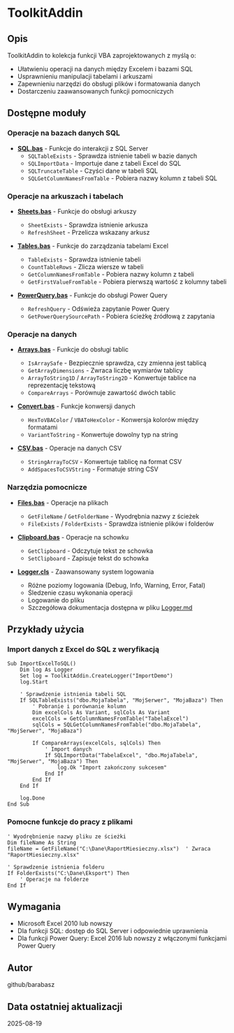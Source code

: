 # ToolkitAddin

## Opis

ToolkitAddin to kolekcja funkcji VBA zaprojektowanych z myślą o:
- Ułatwieniu operacji na danych między Excelem i bazami SQL
- Usprawnieniu manipulacji tabelami i arkuszami
- Zapewnieniu narzędzi do obsługi plików i formatowania danych
- Dostarczeniu zaawansowanych funkcji pomocniczych

## Dostępne moduły

### Operacje na bazach danych SQL
- **[SQL.bas](https://github.com/barabasz/scripts/blob/main/vba/ToolkitAddin/SQL.bas)** - Funkcje do interakcji z SQL Server
  - `SQLTableExists` - Sprawdza istnienie tabeli w bazie danych
  - `SQLImportData` - Importuje dane z tabeli Excel do SQL
  - `SQLTruncateTable` - Czyści dane w tabeli SQL
  - `SQLGetColumnNamesFromTable` - Pobiera nazwy kolumn z tabeli SQL

### Operacje na arkuszach i tabelach
- **[Sheets.bas](https://github.com/barabasz/scripts/blob/main/vba/ToolkitAddin/Sheets.bas)** - Funkcje do obsługi arkuszy
  - `SheetExists` - Sprawdza istnienie arkusza
  - `RefreshSheet` - Przelicza wskazany arkusz
  
- **[Tables.bas](https://github.com/barabasz/scripts/blob/main/vba/ToolkitAddin/Tables.bas)** - Funkcje do zarządzania tabelami Excel
  - `TableExists` - Sprawdza istnienie tabeli
  - `CountTableRows` - Zlicza wiersze w tabeli
  - `GetColumnNamesFromTable` - Pobiera nazwy kolumn z tabeli
  - `GetFirstValueFromTable` - Pobiera pierwszą wartość z kolumny tabeli

- **[PowerQuery.bas](https://github.com/barabasz/scripts/blob/main/vba/ToolkitAddin/PowerQuery.bas)** - Funkcje do obsługi Power Query
  - `RefreshQuery` - Odświeża zapytanie Power Query
  - `GetPowerQuerySourcePath` - Pobiera ścieżkę źródłową z zapytania

### Operacje na danych
- **[Arrays.bas](https://github.com/barabasz/scripts/blob/main/vba/ToolkitAddin/Arrays.bas)** - Funkcje do obsługi tablic
  - `IsArraySafe` - Bezpiecznie sprawdza, czy zmienna jest tablicą
  - `GetArrayDimensions` - Zwraca liczbę wymiarów tablicy
  - `ArrayToString1D` / `ArrayToString2D` - Konwertuje tablice na reprezentację tekstową
  - `CompareArrays` - Porównuje zawartość dwóch tablic

- **[Convert.bas](https://github.com/barabasz/scripts/blob/main/vba/ToolkitAddin/Convert.bas)** - Funkcje konwersji danych
  - `HexToVBAColor` / `VBAToHexColor` - Konwersja kolorów między formatami
  - `VariantToString` - Konwertuje dowolny typ na string

- **[CSV.bas](https://github.com/barabasz/scripts/blob/main/vba/ToolkitAddin/CSV.bas)** - Operacje na danych CSV
  - `StringArrayToCSV` - Konwertuje tablicę na format CSV
  - `AddSpacesToCSVString` - Formatuje string CSV

### Narzędzia pomocnicze
- **[Files.bas](https://github.com/barabasz/scripts/blob/main/vba/ToolkitAddin/Files.bas)** - Operacje na plikach
  - `GetFileName` / `GetFolderName` - Wyodrębnia nazwy z ścieżek
  - `FileExists` / `FolderExists` - Sprawdza istnienie plików i folderów

- **[Clipboard.bas](https://github.com/barabasz/scripts/blob/main/vba/ToolkitAddin/Clipboard.bas)** - Operacje na schowku
  - `GetClipboard` - Odczytuje tekst ze schowka
  - `SetClipboard` - Zapisuje tekst do schowka

- **[Logger.cls](https://github.com/barabasz/scripts/blob/main/vba/ToolkitAddin/Logger.cls)** - Zaawansowany system logowania
  - Różne poziomy logowania (Debug, Info, Warning, Error, Fatal)
  - Śledzenie czasu wykonania operacji
  - Logowanie do pliku
  - Szczegółowa dokumentacja dostępna w pliku [Logger.md](https://github.com/barabasz/scripts/blob/main/vba/ToolkitAddin/Logger.md)

## Przykłady użycia

### Import danych z Excel do SQL z weryfikacją
```vba
Sub ImportExcelToSQL()
    Dim log As Logger
    Set log = ToolkitAddin.CreateLogger("ImportDemo")
    log.Start
    
    ' Sprawdzenie istnienia tabeli SQL
    If SQLTableExists("dbo.MojaTabela", "MojSerwer", "MojaBaza") Then
        ' Pobranie i porównanie kolumn
        Dim excelCols As Variant, sqlCols As Variant
        excelCols = GetColumnNamesFromTable("TabelaExcel")
        sqlCols = SQLGetColumnNamesFromTable("dbo.MojaTabela", "MojSerwer", "MojaBaza")
        
        If CompareArrays(excelCols, sqlCols) Then
            ' Import danych
            If SQLImportData("TabelaExcel", "dbo.MojaTabela", "MojSerwer", "MojaBaza") Then
                log.Ok "Import zakończony sukcesem"
            End If
        End If
    End If
    
    log.Done
End Sub
```

### Pomocne funkcje do pracy z plikami
```vba
' Wyodrębnienie nazwy pliku ze ścieżki
Dim fileName As String
fileName = GetFileName("C:\Dane\RaportMiesieczny.xlsx")  ' Zwraca "RaportMiesieczny.xlsx"

' Sprawdzenie istnienia folderu
If FolderExists("C:\Dane\Eksport") Then
    ' Operacje na folderze
End If
```

## Wymagania
- Microsoft Excel 2010 lub nowszy
- Dla funkcji SQL: dostęp do SQL Server i odpowiednie uprawnienia
- Dla funkcji Power Query: Excel 2016 lub nowszy z włączonymi funkcjami Power Query

## Autor
github/barabasz

## Data ostatniej aktualizacji
2025-08-19
